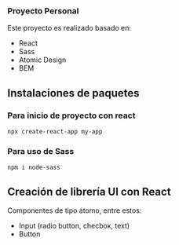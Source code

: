 ### Proyecto Personal

Este proyecto es realizado basado en:
- React
- Sass
- Atomic Design
- BEM

## Instalaciones de paquetes 

### Para inicio de proyecto con react
~~~
npx create-react-app my-app
~~~

### Para uso de Sass
~~~
npm i node-sass
~~~

## Creación de librería UI con React

Componentes de tipo átomo, entre estos:
- Input (radio  button, checbox, text)
- Button 